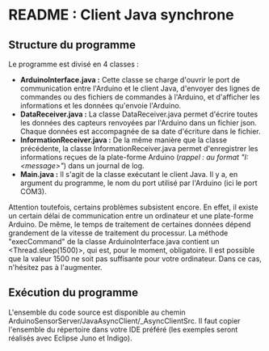 README : Client Java synchrone
=========

Structure du programme
------

Le programme est divisé en 4 classes : 
* __ArduinoInterface.java :__ Cette classe se charge d'ouvrir le port de communication entre l'Arduino et le client Java, d'envoyer des lignes de commandes ou des fichiers de commandes à l'Arduino, et d'afficher les informations et les données qu'envoie l'Arduino. 
* __DataReceiver.java :__ La classe DataReceiver.java permet d'écrire toutes les données des capteurs renvoyées par l'Arduino dans un fichier json. Chaque données est accompagnée de sa date d'écriture dans le fichier. 
* __InformationReceiver.java :__ De la même manière que la classe précédente, la classe InformationReceiver.java permet d'enregistrer les informations reçues de la plate-forme Arduino (_rappel : au format "I: &lt;message>"_) dans un journal de log.
* __Main.java :__ Il s'agit de la classe exécutant le client Java. Il y a, en argument du programme, le nom du port utilisé par l'Arduino (ici le port COM3). 

Attention toutefois, certains problèmes subsistent encore. En effet, il existe un certain délai de communication entre un ordinateur et une plate-forme Arduino. De même, le temps de traitement de certaines données dépend grandement de la vitesse de traitement du processur. 
La méthode "execCommand" de la classe ArduinoInterface.java contient un &lt;Thread.sleep(1500)>, qui est, pour le moment, obligatoire. 
Il est possible que la valeur 1500 ne soit pas suffisante pour votre ordinateur. Dans ce cas, n'hésitez pas à l'augmenter. 

Exécution du programme 
-------

L'ensemble du code source est disponible au chemin ArduinoSensorServer/JavaAsyncClient/_AsyncClientSrc. 
Il faut copier l'ensemble du répertoire dans votre IDE préféré (les exemples seront réalisés avec Eclipse Juno et Indigo). 
